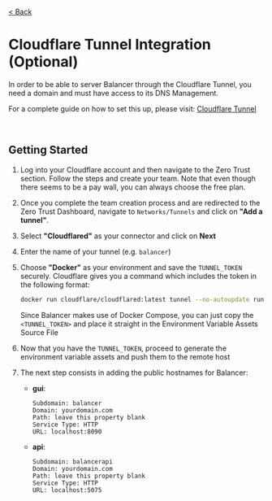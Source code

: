[< Back](../../README.md)

# Cloudflare Tunnel Integration (Optional)

In order to be able to server Balancer through the Cloudflare Tunnel, you need a domain and must have access to its DNS Management.

For a complete guide on how to set this up, please visit: [Cloudflare Tunnel](https://developers.cloudflare.com/cloudflare-one/connections/connect-networks/)

<br/>

## Getting Started

1. Log into your Cloudflare account and then navigate to the Zero Trust section. Follow the steps and create your team. Note that even though there seems to be a pay wall, you can always choose the free plan.

2. Once you complete the team creation process and are redirected to the Zero Trust Dashboard, navigate to `Networks/Tunnels` and click on **"Add a tunnel"**.

3. Select **"Cloudflared"** as your connector and click on **Next**

4. Enter the name of your tunnel (e.g. `balancer`)

5. Choose **"Docker"** as your environment and save the `TUNNEL_TOKEN` securely. Cloudflare gives you a command which includes the token in the following format: 
    ```bash
    docker run cloudflare/cloudflared:latest tunnel --no-autoupdate run --token <TUNNEL_TOKEN>
    ```
    Since Balancer makes use of Docker Compose, you can just copy the `<TUNNEL_TOKEN>` and place it straight in the Environment Variable Assets Source File

6. Now that you have the `TUNNEL_TOKEN`, proceed to generate the environment variable assets and push them to the remote host

7. The next step consists in adding the public hostnames for Balancer:
    - **gui**:
      ```text
      Subdomain: balancer
      Domain: yourdomain.com
      Path: leave this property blank
      Service Type: HTTP
      URL: localhost:8090
      ```
    - **api**:
      ```text
      Subdomain: balancerapi
      Domain: yourdomain.com
      Path: leave this property blank
      Service Type: HTTP
      URL: localhost:5075
      ```